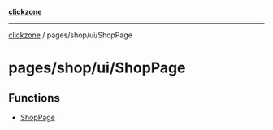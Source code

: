[**clickzone**](../../../../README.md)

***

[clickzone](../../../../README.md) / pages/shop/ui/ShopPage

# pages/shop/ui/ShopPage

## Functions

- [ShopPage](functions/ShopPage.md)
